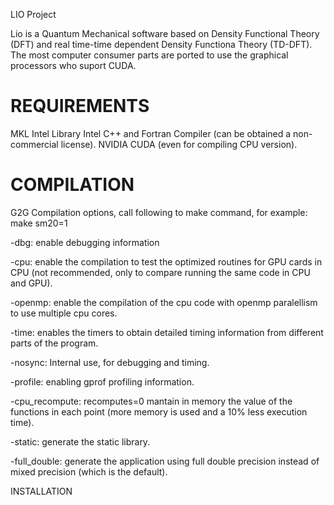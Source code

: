 LIO Project

Lio is a Quantum Mechanical software based on Density Functional Theory (DFT) and real time-time dependent Density Functiona Theory (TD-DFT).
The most computer consumer parts are ported to use the graphical processors who suport CUDA.

REQUIREMENTS
============

MKL Intel Library
Intel C++ and Fortran Compiler (can be obtained a non-commercial license).
NVIDIA CUDA (even for compiling CPU version).

COMPILATION
===========

G2G Compilation options, call following to make command, for example: make sm20=1 

-dbg: enable debugging information

-cpu: enable the compilation to test the optimized routines for GPU cards in CPU (not recommended, only to compare running the same code in CPU and GPU).

-openmp: enable the compilation of the cpu code with openmp paralellism to use multiple cpu cores.

-time: enables the timers to obtain detailed timing information from different parts of the program.

-nosync: Internal use, for debugging and timing.

-profile: enabling gprof profiling information.

-cpu_recompute: recomputes=0 mantain in memory the value of the functions in each point (more memory is used and a 10% less execution time).

-static: generate the static library.

-full_double: generate the application using full double precision instead of mixed precision (which is the default).


INSTALLATION
